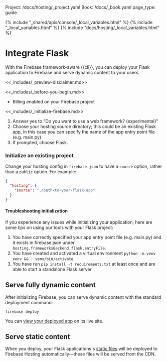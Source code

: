 Project: /docs/hosting/_project.yaml
Book: /docs/_book.yaml
page_type: guide

{% include "_shared/apis/console/_local_variables.html" %}
{% include "_local_variables.html" %}
{% include "docs/hosting/_local_variables.html" %}

<link rel="stylesheet" type="text/css" href="/styles/docs.css" />

# Integrate Flask

With the Firebase framework-aware {{cli}}, you can deploy your Flask application
to Firebase and serve dynamic content to your users.

<<_includes/_preview-disclaimer.md>>

<<_includes/_before-you-begin.md>>

- Billing enabled on your Firebase project

<<_includes/_initialize-firebase.md>>

1. Answer yes to "Do you want to use a web framework? (experimental)"
1. Choose your hosting source directory; this could be an existing Flask app, 
in this case you can specify the name of the app entry point file (e.g. main.py)
1. If prompted, choose Flask.

### Initialize an existing project

Change your hosting config in `firebase.json` to have a `source` option, rather
than a `public` option. For example:

```json
{
  "hosting": {
    "source": "./path-to-your-flask-app"
  }
}
```

#### Troubleshooting initialization

If you experience any issues while initializing your application, 
here are some tips on using our tools with your Flask project:

1. You have correctly specified your app entry point file (e.g. main.py) and it
exists in firebase.json under `hosting.frameworksBackend.flask.entryFile`.
1. You have created and activated a virtual environment
`python -m venv venv && . venv/bin/activate`.
1. You have run `pip install -t requirements.txt` at least once and are able 
to start a standalone Flask server.

## Serve fully dynamic content

After initializing Firebase, you can serve dynamic content with the standard
deployment command:

```shell
firebase deploy
```

You can [view your deployed app](/docs/hosting/test-preview-deploy#view-changes)
on its live site.

## Serve static content

When you deploy, your Flask applications's
[static files](https://flask.palletsprojects.com/en/2.3.x/quickstart/#static-files)
will be deployed to Firebase Hosting automatically—these files will be served
from the CDN.
